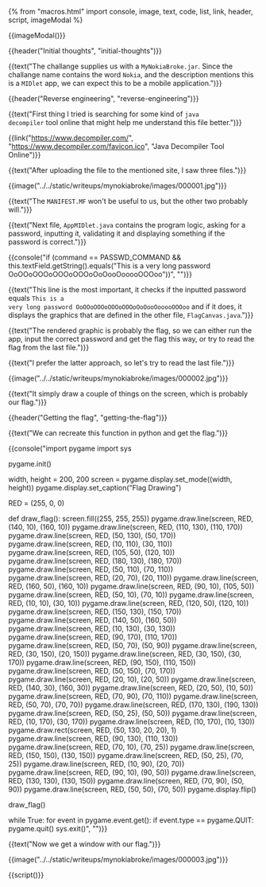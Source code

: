 {% from "macros.html" import console, image, text, code, list, link, header, script, imageModal %}

{{imageModal()}}

{{header("Initial thoughts", "initial-thoughts")}}

{{text("The challange supplies us with a <code class='bg-gray-300 rounded-md px-1 dark:bg-neutral-700'>MyNokiaBroke.jar</code>. Since the challange name contains the word <code class='bg-gray-300 rounded-md px-1 dark:bg-neutral-700'>Nokia</code>, and the description mentions this is a <code class='bg-gray-300 rounded-md px-1 dark:bg-neutral-700'>MIDlet</code> app, we can expect this to be a mobile application.")}}

{{header("Reverse engineering", "reverse-engineering")}}

{{text("First thing I tried is searching for some kind of <code class='bg-gray-300 rounded-md px-1 dark:bg-neutral-700'>java decompiler</code> tool online that might help me understand this file better.")}}

{{link("https://www.decompiler.com/", "https://www.decompiler.com/favicon.ico", "Java Decompiler Tool Online")}}

{{text("After uploading the file to the mentioned site, I saw three files.")}}

{{image("../../static/writeups/mynokiabroke/images/000001.jpg")}}

{{text("The <code class='bg-gray-300 rounded-md px-1 dark:bg-neutral-700'>MANIFEST.MF</code> won't be useful to us, but the other two probably will.")}}

{{text("Next file, <code class='bg-gray-300 rounded-md px-1 dark:bg-neutral-700'>AppMIDlet.java</code> contains the program logic, asking for a password, inputting it, validating it and displaying something if the password is correct.")}}

{{console("if (command == PASSWD_COMMAND && this.textField.getString().equals(\"This is a very long password OoOOoOOOoOOOoOOOoOoOooOooooOOOoo\"))", "")}}

{{text("This line is the most important, it checks if the inputted password equals <code class='bg-gray-300 rounded-md px-1 dark:bg-neutral-700'>This is a very long password OoOOoOOOoOOOoOOOoOoOooOooooOOOoo</code> and if it does, it displays the graphics that are defined in the other file, <code class='bg-gray-300 rounded-md px-1 dark:bg-neutral-700'>FlagCanvas.java</code>.")}}

{{text("The rendered graphic is probably the flag, so we can either run the app, input the correct password and get the flag this way, or try to read the flag from the last file.")}}

{{text("I prefer the latter approach, so let's try to read the last file.")}}

{{image("../../static/writeups/mynokiabroke/images/000002.jpg")}}

{{text("It simply draw a couple of things on the screen, which is probably our flag.")}}

{{header("Getting the flag", "getting-the-flag")}}

{{text("We can recreate this function in python and get the flag.")}}

{{console("import pygame
import sys

pygame.init()

width, height = 200, 200
screen = pygame.display.set_mode((width, height))
pygame.display.set_caption(\"Flag Drawing\")

RED = (255, 0, 0)

def draw_flag():
screen.fill((255, 255, 255))
pygame.draw.line(screen, RED, (140, 10), (160, 10))
pygame.draw.line(screen, RED, (110, 130), (110, 170))
pygame.draw.line(screen, RED, (50, 130), (50, 170))
pygame.draw.line(screen, RED, (10, 110), (30, 110))
pygame.draw.line(screen, RED, (105, 50), (120, 10))
pygame.draw.line(screen, RED, (180, 130), (180, 170))
pygame.draw.line(screen, RED, (50, 110), (70, 110))
pygame.draw.line(screen, RED, (20, 70), (20, 110))
pygame.draw.line(screen, RED, (160, 50), (160, 10))
pygame.draw.line(screen, RED, (90, 10), (105, 50))
pygame.draw.line(screen, RED, (50, 10), (70, 10))
pygame.draw.line(screen, RED, (10, 10), (30, 10))
pygame.draw.line(screen, RED, (120, 50), (120, 10))
pygame.draw.line(screen, RED, (150, 130), (150, 170))
pygame.draw.line(screen, RED, (140, 50), (160, 50))
pygame.draw.line(screen, RED, (10, 130), (30, 130))
pygame.draw.line(screen, RED, (90, 170), (110, 170))
pygame.draw.line(screen, RED, (50, 70), (50, 90))
pygame.draw.line(screen, RED, (30, 150), (20, 150))
pygame.draw.line(screen, RED, (30, 150), (30, 170))
pygame.draw.line(screen, RED, (90, 150), (110, 150))
pygame.draw.line(screen, RED, (50, 150), (70, 170))
pygame.draw.line(screen, RED, (20, 10), (20, 50))
pygame.draw.line(screen, RED, (140, 30), (160, 30))
pygame.draw.line(screen, RED, (20, 50), (10, 50))
pygame.draw.line(screen, RED, (70, 90), (70, 110))
pygame.draw.line(screen, RED, (50, 70), (70, 70))
pygame.draw.line(screen, RED, (170, 130), (190, 130))
pygame.draw.line(screen, RED, (50, 25), (50, 50))
pygame.draw.line(screen, RED, (10, 170), (30, 170))
pygame.draw.line(screen, RED, (10, 170), (10, 130))
pygame.draw.rect(screen, RED, (50, 130, 20, 20), 1)
pygame.draw.line(screen, RED, (90, 130), (110, 130))
pygame.draw.line(screen, RED, (70, 10), (70, 25))
pygame.draw.line(screen, RED, (150, 150), (130, 150))
pygame.draw.line(screen, RED, (50, 25), (70, 25))
pygame.draw.line(screen, RED, (10, 90), (20, 70))
pygame.draw.line(screen, RED, (90, 10), (90, 50))
pygame.draw.line(screen, RED, (130, 130), (130, 150))
pygame.draw.line(screen, RED, (70, 90), (50, 90))
pygame.draw.line(screen, RED, (50, 50), (70, 50))
pygame.display.flip()

draw_flag()

while True:
for event in pygame.event.get():
if event.type == pygame.QUIT:
pygame.quit()
sys.exit()", "")}}

{{text("Now we get a window with our flag.")}}

{{image("../../static/writeups/mynokiabroke/images/000003.jpg")}}

{{script()}}